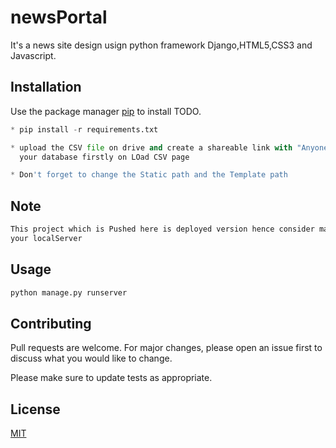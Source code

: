 # newsPortal

It's a news site design usign python framework Django,HTML5,CSS3 and Javascript.

## Installation

Use the package manager [pip](https://pip.pypa.io/en/stable/) to install TODO.

```python
* pip install -r requirements.txt

* upload the CSV file on drive and create a shareable link with "Anyone with the link" option enabled and load 
  your database firstly on LOad CSV page

* Don't forget to change the Static path and the Template path
```

## Note

```bash
This project which is Pushed here is deployed version hence consider making necessary changes to run it on 
your localServer
```

## Usage

```python
python manage.py runserver
```

## Contributing
Pull requests are welcome. For major changes, please open an issue first to discuss what you would like to change.

Please make sure to update tests as appropriate.

## License
[MIT](https://choosealicense.com/licenses/mit/)

